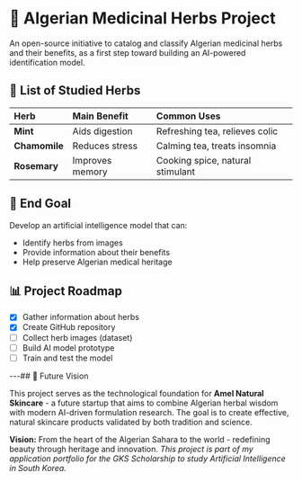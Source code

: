 # 🌿 Algerian Medicinal Herbs Project

An open-source initiative to catalog and classify Algerian medicinal herbs and their benefits, as a first step toward building an AI-powered identification model.

## 📖 List of Studied Herbs

| Herb | Main Benefit | Common Uses |
| :--- | :--- | :--- |
| **Mint** | Aids digestion | Refreshing tea, relieves colic |
| **Chamomile** | Reduces stress | Calming tea, treats insomnia |
| **Rosemary** | Improves memory | Cooking spice, natural stimulant |

## 🎯 End Goal
Develop an artificial intelligence model that can:
- Identify herbs from images
- Provide information about their benefits
- Help preserve Algerian medical heritage

## 📊 Project Roadmap
- [x] Gather information about herbs
- [x] Create GitHub repository
- [ ] Collect herb images (dataset)
- [ ] Build AI model prototype
- [ ] Train and test the model

---## 🚀 Future Vision

This project serves as the technological foundation for **Amel Natural Skincare** - a future startup that aims to combine Algerian herbal wisdom with modern AI-driven formulation research. The goal is to create effective, natural skincare products validated by both tradition and science.

**Vision:** From the heart of the Algerian Sahara to the world - redefining beauty through heritage and innovation.
*This project is part of my application portfolio for the GKS Scholarship to study Artificial Intelligence in South Korea.*

